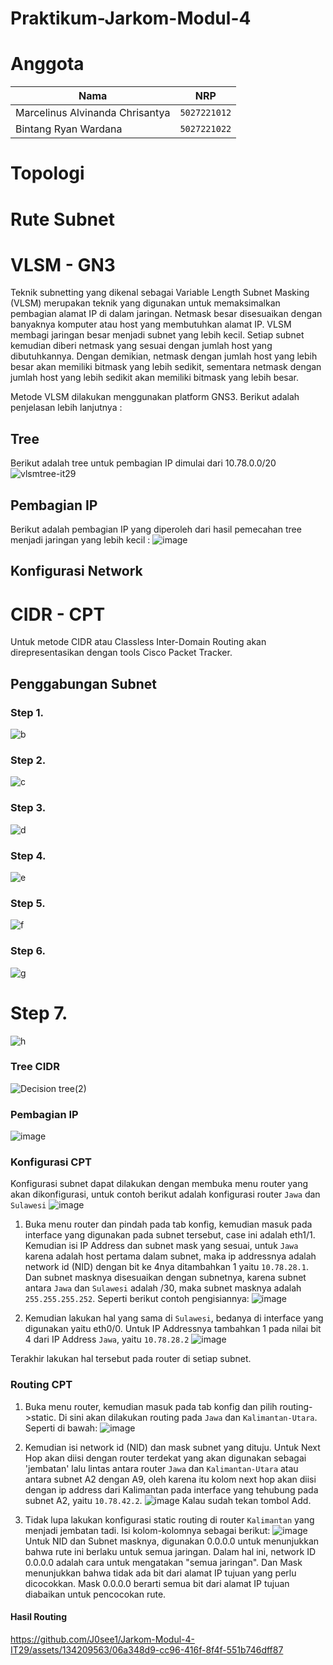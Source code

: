 # Praktikum-Jarkom-Modul-4

# Anggota

| Nama                            | NRP          |
| ------------------------------- | ------------ |
| Marcelinus Alvinanda Chrisantya | `5027221012` |
| Bintang Ryan Wardana            | `5027221022` |

# Topologi 

# Rute Subnet


# VLSM - GN3
Teknik subnetting yang dikenal sebagai Variable Length Subnet Masking (VLSM) merupakan teknik yang digunakan untuk memaksimalkan pembagian alamat IP di dalam jaringan. Netmask besar disesuaikan dengan banyaknya komputer atau host yang membutuhkan alamat IP.
VLSM membagi jaringan besar menjadi subnet yang lebih kecil. Setiap subnet kemudian diberi netmask yang sesuai dengan jumlah host yang dibutuhkannya. Dengan demikian, netmask dengan jumlah host yang lebih besar akan memiliki bitmask yang lebih sedikit, sementara netmask dengan jumlah host yang lebih sedikit akan memiliki bitmask yang lebih besar.

Metode VLSM dilakukan menggunakan platform GNS3. Berikut adalah penjelasan lebih lanjutnya : 
## Tree
Berikut adalah tree untuk pembagian IP dimulai dari 10.78.0.0/20
![vlsmtree-it29](https://github.com/J0see1/Jarkom-Modul-4-IT29/assets/143849730/010c5484-f433-46b8-b9ba-bbdf45a2eae5)
## Pembagian IP
Berikut adalah pembagian IP yang diperoleh dari hasil pemecahan tree menjadi jaringan yang lebih kecil :
![image](https://github.com/J0see1/Jarkom-Modul-4-IT29/assets/143849730/20e9dfe3-8102-421e-9eeb-bb85d61c4241)
## Konfigurasi Network 

# CIDR - CPT

Untuk metode CIDR atau Classless Inter-Domain Routing akan direpresentasikan dengan tools Cisco Packet Tracker.

## Penggabungan Subnet

### Step 1.
![b](https://github.com/J0see1/Jarkom-Modul-4-IT29/assets/134209563/58eaa1ad-2262-481e-96af-36dc01432d40)

### Step 2. 
![c](https://github.com/J0see1/Jarkom-Modul-4-IT29/assets/134209563/d05a4934-a744-46de-85c4-3a979cea881f)

### Step 3.
![d](https://github.com/J0see1/Jarkom-Modul-4-IT29/assets/134209563/94a0453b-7cc8-41db-b400-ffbc9ed199a7)

### Step 4.
![e](https://github.com/J0see1/Jarkom-Modul-4-IT29/assets/134209563/68e4f1de-bf51-424b-8824-8fd1d34a5d3d)

### Step 5.
![f](https://github.com/J0see1/Jarkom-Modul-4-IT29/assets/134209563/a66cfabe-521b-42f8-93ce-e4ebe1638f39)

### Step 6.
![g](https://github.com/J0see1/Jarkom-Modul-4-IT29/assets/134209563/2a7a0e07-aace-41ff-afe7-9bbb067d4c55)

# Step 7.
![h](https://github.com/J0see1/Jarkom-Modul-4-IT29/assets/134209563/04472312-b207-4373-a61d-c234b431eac1)

### Tree CIDR
![Decision tree(2)](https://github.com/J0see1/Jarkom-Modul-4-IT29/assets/134209563/dd350f94-4da1-4ea2-bffd-fac2a8ff14a5)

### Pembagian IP
![image](https://github.com/J0see1/Jarkom-Modul-4-IT29/assets/134209563/9b5ab558-6911-431e-b605-59caddb8c937)

### Konfigurasi CPT

Konfigurasi subnet dapat dilakukan dengan membuka menu router yang akan dikonfigurasi, untuk contoh berikut adalah konfigurasi router `Jawa` dan `Sulawesi`
   ![image](https://github.com/J0see1/Jarkom-Modul-4-IT29/assets/134209563/1cbc8a24-f903-4a13-9635-05302584a23f)
   
1. Buka menu router dan pindah pada tab konfig, kemudian masuk pada interface yang digunakan pada subnet tersebut, case ini adalah eth1/1. Kemudian isi IP Address dan subnet mask yang sesuai, untuk `Jawa` karena adalah host pertama dalam subnet, maka ip addressnya adalah network id (NID) dengan bit ke 4nya ditambahkan 1 yaitu `10.78.28.1`. Dan subnet masknya disesuaikan dengan subnetnya, karena subnet antara `Jawa` dan `Sulawesi` adalah /30, maka subnet masknya adalah `255.255.255.252`. Seperti berikut contoh pengisiannya:
  ![image](https://github.com/J0see1/Jarkom-Modul-4-IT29/assets/134209563/0c9365b7-383b-44a8-a34b-17fc256f7a8b)

2. Kemudian lakukan hal yang sama di `Sulawesi`, bedanya di interface yang digunakan yaitu eth0/0. Untuk IP Addressnya tambahkan 1 pada nilai bit 4 dari IP Address `Jawa`, yaitu `10.78.28.2`
   ![image](https://github.com/J0see1/Jarkom-Modul-4-IT29/assets/134209563/a1ca6610-09c9-4053-8118-c944133fe7dd)

Terakhir lakukan hal tersebut pada router di setiap subnet.

### Routing CPT

1. Buka menu router, kemudian masuk pada tab konfig dan pilih routing->static. Di sini akan dilakukan routing pada `Jawa` dan `Kalimantan-Utara`. Seperti di bawah:
  ![image](https://github.com/J0see1/Jarkom-Modul-4-IT29/assets/134209563/ce2bb3db-021a-4154-b9f3-78cc3aaba791)

2. Kemudian isi network id (NID) dan mask subnet yang dituju. Untuk Next Hop akan diisi dengan router terdekat yang akan digunakan sebagai 'jembatan' lalu lintas antara router `Jawa` dan `Kalimantan-Utara` atau antara subnet A2 dengan A9, oleh karena itu kolom next hop akan diisi dengan ip address dari Kalimantan pada interface yang tehubung pada subnet A2, yaitu `10.78.42.2`.
   ![image](https://github.com/J0see1/Jarkom-Modul-4-IT29/assets/134209563/9d0fabaa-d308-4355-a703-02cd51450d51)
   Kalau sudah tekan tombol Add.

3. Tidak lupa lakukan konfigurasi static routing di router `Kalimantan` yang menjadi jembatan tadi. Isi kolom-kolomnya sebagai berikut:
  ![image](https://github.com/J0see1/Jarkom-Modul-4-IT29/assets/134209563/6599d731-a044-409c-84de-ea729757151f)
   Untuk NID dan Subnet masknya, digunakan 0.0.0.0 untuk menunjukkan bahwa rute ini berlaku untuk semua jaringan. Dalam hal ini, network ID 0.0.0.0 adalah cara untuk mengatakan "semua jaringan". Dan Mask menunjukkan bahwa      tidak ada bit dari alamat IP tujuan yang perlu dicocokkan. Mask 0.0.0.0 berarti semua bit dari alamat IP tujuan diabaikan untuk pencocokan rute.

#### Hasil Routing
https://github.com/J0see1/Jarkom-Modul-4-IT29/assets/134209563/06a348d9-cc96-416f-8f4f-551b746dff87



